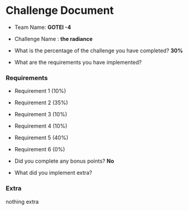 # Challenge Document

- Team Name: **GOTEI -4**
- Challenge Name : **the radiance**

- What is the percentage of the challenge you have completed? **30%**

- What are the requirements you have implemented?

### Requirements

- Requirement 1 (10%)
- Requirement 2 (35%)
- Requirement 3 (10%)
- Requirement 4 (10%)
- Requirement 5 (40%)
- Requirement 6 (0%)

- Did you complete any bonus points? **No**

- What did you implement extra?

### Extra
nothing extra
